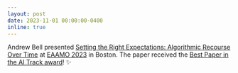 ```yaml
---
layout: post
date: 2023-11-01 00:00:00-0400
inline: true
---
```


Andrew Bell presented [Setting the Right Expectations: Algorithmic Recourse Over Time](https://dl.acm.org/doi/10.1145/3617694.3623251) at [EAAMO 2023](https://eaamo.org/schedule/) in Boston. The paper received the [Best Paper in the AI Track award](https://twitter.com/ACMEAAMO/status/1719462339957739701)! :sparkles: 
